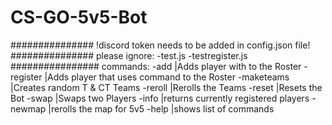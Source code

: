 # CS-GO-5v5-Bot
###############
!discord token needs to be added in config.json file!
###############
please ignore:
-test.js
-testregister.js
################
commands:
 -add <Name>                                             |Adds player with <name> to the Roster
 -register                                               |Adds player that uses command to the Roster
 -maketeams                                              |Creates random T & CT Teams
 -reroll                                                 |Rerolls the Teams
 -reset                                                  |Resets the Bot
 -swap <Player Number in Team1> <Player Number in Team2> |Swaps two Players
 -info                                                   |returns currently registered players
 -newmap                                                 |rerolls the map for 5v5
 -help                                                   |shows list of commands
